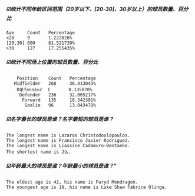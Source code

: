 ##### ☑️统计不同年龄区间范围（20岁以下、[20-30]、30岁以上）的球员数量、百分比
```
Age     Count   Percentage
<20     9       1.222826%
[20,30] 600     81.521739%
>30     127     17.255435%
```
##### ☑️统计不同场上位置的球员数量、百分比
```
    Position    Count   Percentage
   Midfielder   268     36.413043%
    D茅fenseur  1       0.135870%
     Defender   236     32.065217%
      Forward   135     18.342391%
       Goalie   96      13.043478%
```
##### ☑️名字最长的球员是谁？名字最短的球员是谁？
```
The longest name is Lazaros Christodoulopoulos.
The longest name is Francisco Javier Rodriguez.
The longest name is Liassine Cadamuro-Bentaeba.
The shortest name is J么.
```
##### ☑️年龄最大的球员是谁？年龄最小的球员是谁？"
```
The oldest age is 42, his name is Faryd Mondragon.
The youngest age is 18, his name is Luke Shaw Fabrice Olinga.